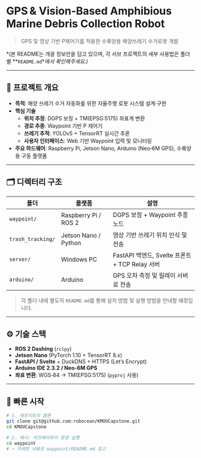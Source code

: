 # GPS & Vision‑Based Amphibious Marine Debris Collection Robot

> GPS 및 영상 기반 P제어기를 적용한 수륙양용 해양쓰레기 수거로봇 개발

*(본 README는 개괄 정보만을 담고 있으며, 각 서브 프로젝트의 세부 사용법은 폴더별 **`README.md`**에서 확인해주세요.)*

---

## 📌 프로젝트 개요

- **목적**: 해양 쓰레기 수거 자동화를 위한 자율주행 로봇 시스템 설계·구현
- **핵심 기술**  
  - **위치 추정**: DGPS 보정 + TM(EPSG:5175) 좌표계 변환  
  - **경로 추종**: Waypoint 기반 P 제어기  
  - **쓰레기 추적**: YOLOv5 + TensorRT 실시간 추론  
  - **사용자 인터페이스**: Web 기반 Waypoint 입력 및 모니터링
- **주요 하드웨어**: Raspberry Pi, Jetson Nano, Arduino (Neo‑6M GPS), 수륙양용 구동 플랫폼

---

## 🗂️ 디렉터리 구조

| 폴더                | 플랫폼                      | 설명                                      |
|---------------------|-----------------------------|-------------------------------------------|
| `waypoint/`         | Raspberry Pi / ROS 2        | DGPS 보정 + Waypoint 추종 노드              |
| `trash_tracking/`   | Jetson Nano / Python        | 영상 기반 쓰레기 위치 인식 및 전송           |
| `server/`           | Windows PC                  | FastAPI 백엔드, Svelte 프론트 + TCP Relay 서버 |
| `arduino/`          | Arduino                     | GPS 오차 측정 및 릴레이 서버로 전송           |

> 각 폴더 내에 별도의 `README.md`를 통해 설치 방법 및 실행 방법을 안내할 예정입니다.

---

## ⚙️ 기술 스택

- **ROS 2 Dashing** (`rclpy`)
- **Jetson Nano** (PyTorch 1.10 + TensorRT 8.x)
- **FastAPI / Svelte** + DuckDNS + HTTPS (Let’s Encrypt)
- **Arduino IDE 2.3.2 / Neo-6M GPS**
- **좌표 변환**: WGS‑84 → TM(EPSG:5175) (`pyproj` 사용)

---

## 🚀 빠른 시작

```bash
# 1. 레포지토리 클론
git clone git@github.com:robocean/KMOUCapstone.git
cd KMOUCapstone

# 2. 예시: 라즈베리파이 환경 실행
cd waypoint
# → 자세한 내용은 waypoint/README.md 참고
